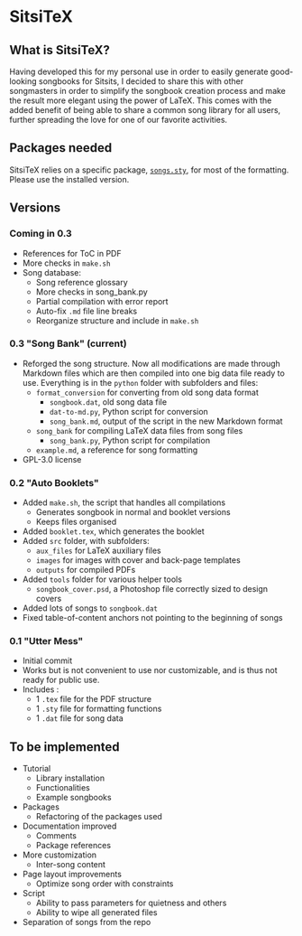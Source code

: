 # SitsiTeX
## What is SitsiTeX?
Having developed this for my personal use in order to easily generate good-looking songbooks for Sitsits, I decided to share this with other songmasters in order to simplify the songbook creation process and make the result more elegant using the power of LaTeX. This comes with the added benefit of being able to share a common song library for all users, further spreading the love for one of our favorite activities.

## Packages needed
SitsiTeX relies on a specific package, [`songs.sty`](http://songs.sourceforge.net/), for most of the formatting. Please use the installed version.

## Versions
### Coming in 0.3
* References for ToC in PDF
* More checks in `make.sh`
* Song database:
  * Song reference glossary
  * More checks in song_bank.py
  * Partial compilation with error report
  * Auto-fix `.md` file line breaks
  * Reorganize structure and include in `make.sh`

### 0.3 "Song Bank" (current)
* Reforged the song structure. Now all modifications are made through Markdown files which are then compiled into one big data file ready to use. Everything is in the `python` folder with subfolders and files:
  * `format_conversion` for converting from old song data format
    * `songbook.dat`, old song data file
    * `dat-to-md.py`, Python script for conversion
    * `song_bank.md`, output of the script in the new Markdown format
  * `song_bank` for compiling LaTeX data files from song files
    * `song_bank.py`, Python script for compilation
  * `example.md`, a reference for song formatting
* GPL-3.0 license

### 0.2 "Auto Booklets"
* Added `make.sh`, the script that handles all compilations
  * Generates songbook in normal and booklet versions
  * Keeps files organised
* Added `booklet.tex`, which generates the booklet
* Added `src` folder, with subfolders:
  * `aux_files` for LaTeX auxiliary files
  * `images` for images with cover and back-page templates
  * `outputs` for compiled PDFs
* Added `tools` folder for various helper tools
  * `songbook_cover.psd`, a Photoshop file correctly sized to design covers
* Added lots of songs to `songbook.dat`
* Fixed table-of-content anchors not pointing to the beginning of songs

### 0.1 "Utter Mess"
* Initial commit
* Works but is not convenient to use nor customizable, and is thus not ready for public use. 
* Includes :
  * 1 `.tex` file for the PDF structure
  * 1 `.sty` file for formatting functions
  * 1 `.dat` file for song data
  
## To be implemented
* Tutorial
  * Library installation
  * Functionalities
  * Example songbooks
* Packages
  * Refactoring of the packages used
* Documentation improved
  * Comments
  * Package references
* More customization
  * Inter-song content
* Page layout improvements
  * Optimize song order with constraints
* Script
  * Ability to pass parameters for quietness and others
  * Ability to wipe all generated files
* Separation of songs from the repo
